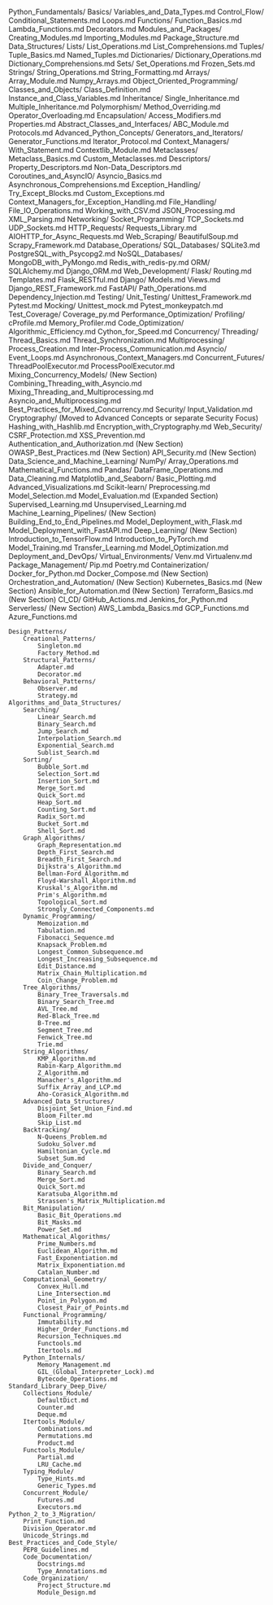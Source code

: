 Python_Fundamentals/
    Basics/
        Variables_and_Data_Types.md
        Control_Flow/
            Conditional_Statements.md
            Loops.md
        Functions/
            Function_Basics.md
            Lambda_Functions.md
            Decorators.md
        Modules_and_Packages/
            Creating_Modules.md
            Importing_Modules.md
            Package_Structure.md
    Data_Structures/
        Lists/
            List_Operations.md
            List_Comprehensions.md
        Tuples/
            Tuple_Basics.md
            Named_Tuples.md
        Dictionaries/
            Dictionary_Operations.md
            Dictionary_Comprehensions.md
        Sets/
            Set_Operations.md
            Frozen_Sets.md
        Strings/
            String_Operations.md
            String_Formatting.md
        Arrays/
            Array_Module.md
            Numpy_Arrays.md
    Object_Oriented_Programming/
        Classes_and_Objects/
            Class_Definition.md
            Instance_and_Class_Variables.md
        Inheritance/
            Single_Inheritance.md
            Multiple_Inheritance.md
        Polymorphism/
            Method_Overriding.md
            Operator_Overloading.md
        Encapsulation/
            Access_Modifiers.md
            Properties.md
        Abstract_Classes_and_Interfaces/
            ABC_Module.md
            Protocols.md
    Advanced_Python_Concepts/
        Generators_and_Iterators/
            Generator_Functions.md
            Iterator_Protocol.md
        Context_Managers/
            With_Statement.md
            Contextlib_Module.md
        Metaclasses/
            Metaclass_Basics.md
            Custom_Metaclasses.md
        Descriptors/
            Property_Descriptors.md
            Non-Data_Descriptors.md
        Coroutines_and_AsyncIO/
            Asyncio_Basics.md
            Asynchronous_Comprehensions.md
    Exception_Handling/
        Try_Except_Blocks.md
        Custom_Exceptions.md
        Context_Managers_for_Exception_Handling.md
    File_Handling/
        File_IO_Operations.md
        Working_with_CSV.md
        JSON_Processing.md
        XML_Parsing.md
    Networking/
        Socket_Programming/
            TCP_Sockets.md
            UDP_Sockets.md
        HTTP_Requests/
            Requests_Library.md
            AIOHTTP_for_Async_Requests.md
        Web_Scraping/
            BeautifulSoup.md
            Scrapy_Framework.md
    Database_Operations/
        SQL_Databases/
            SQLite3.md
            PostgreSQL_with_Psycopg2.md
        NoSQL_Databases/
            MongoDB_with_PyMongo.md
            Redis_with_redis-py.md
        ORM/
            SQLAlchemy.md
            Django_ORM.md
    Web_Development/
        Flask/
            Routing.md
            Templates.md
            Flask_RESTful.md
        Django/
            Models.md
            Views.md
            Django_REST_Framework.md
        FastAPI/
            Path_Operations.md
            Dependency_Injection.md
    Testing/
        Unit_Testing/
            Unittest_Framework.md
            Pytest.md
        Mocking/
            Unittest_mock.md
            Pytest_monkeypatch.md
        Test_Coverage/
            Coverage_py.md
    Performance_Optimization/
        Profiling/
            cProfile.md
            Memory_Profiler.md
        Code_Optimization/
            Algorithmic_Efficiency.md
            Cython_for_Speed.md
Concurrency/
Threading/
Thread_Basics.md
Thread_Synchronization.md
Multiprocessing/
Process_Creation.md
Inter-Process_Communication.md
Asyncio/
Event_Loops.md
Asynchronous_Context_Managers.md
Concurrent_Futures/
ThreadPoolExecutor.md
ProcessPoolExecutor.md
Mixing_Concurrency_Models/ (New Section)
Combining_Threading_with_Asyncio.md
Mixing_Threading_and_Multiprocessing.md
Asyncio_and_Multiprocessing.md
Best_Practices_for_Mixed_Concurrency.md
Security/
Input_Validation.md
Cryptography/ (Moved to Advanced Concepts or separate Security Focus)
Hashing_with_Hashlib.md
Encryption_with_Cryptography.md
Web_Security/
CSRF_Protection.md
XSS_Prevention.md
Authentication_and_Authorization.md (New Section)
OWASP_Best_Practices.md (New Section)
API_Security.md (New Section)
Data_Science_and_Machine_Learning/
NumPy/
Array_Operations.md
Mathematical_Functions.md
Pandas/
DataFrame_Operations.md
Data_Cleaning.md
Matplotlib_and_Seaborn/
Basic_Plotting.md
Advanced_Visualizations.md
Scikit-learn/
Preprocessing.md
Model_Selection.md
Model_Evaluation.md (Expanded Section)
Supervised_Learning.md
Unsupervised_Learning.md
Machine_Learning_Pipelines/ (New Section)
Building_End_to_End_Pipelines.md
Model_Deployment_with_Flask.md
Model_Deployment_with_FastAPI.md
Deep_Learning/ (New Section)
Introduction_to_TensorFlow.md
Introduction_to_PyTorch.md
Model_Training.md
Transfer_Learning.md
Model_Optimization.md
Deployment_and_DevOps/
Virtual_Environments/
Venv.md
Virtualenv.md
Package_Management/
Pip.md
Poetry.md
Containerization/
Docker_for_Python.md
Docker_Compose.md (New Section)
Orchestration_and_Automation/ (New Section)
Kubernetes_Basics.md (New Section)
Ansible_for_Automation.md (New Section)
Terraform_Basics.md (New Section)
CI_CD/
GitHub_Actions.md
Jenkins_for_Python.md
Serverless/ (New Section)
AWS_Lambda_Basics.md
GCP_Functions.md
Azure_Functions.md

    Design_Patterns/
        Creational_Patterns/
            Singleton.md
            Factory_Method.md
        Structural_Patterns/
            Adapter.md
            Decorator.md
        Behavioral_Patterns/
            Observer.md
            Strategy.md
    Algorithms_and_Data_Structures/
        Searching/
            Linear_Search.md
            Binary_Search.md
            Jump_Search.md
            Interpolation_Search.md
            Exponential_Search.md
            Sublist_Search.md
        Sorting/
            Bubble_Sort.md
            Selection_Sort.md
            Insertion_Sort.md
            Merge_Sort.md
            Quick_Sort.md
            Heap_Sort.md
            Counting_Sort.md
            Radix_Sort.md
            Bucket_Sort.md
            Shell_Sort.md
        Graph_Algorithms/
            Graph_Representation.md
            Depth_First_Search.md
            Breadth_First_Search.md
            Dijkstra's_Algorithm.md
            Bellman-Ford_Algorithm.md
            Floyd-Warshall_Algorithm.md
            Kruskal's_Algorithm.md
            Prim's_Algorithm.md
            Topological_Sort.md
            Strongly_Connected_Components.md
        Dynamic_Programming/
            Memoization.md
            Tabulation.md
            Fibonacci_Sequence.md
            Knapsack_Problem.md
            Longest_Common_Subsequence.md
            Longest_Increasing_Subsequence.md
            Edit_Distance.md
            Matrix_Chain_Multiplication.md
            Coin_Change_Problem.md
        Tree_Algorithms/
            Binary_Tree_Traversals.md
            Binary_Search_Tree.md
            AVL_Tree.md
            Red-Black_Tree.md
            B-Tree.md
            Segment_Tree.md
            Fenwick_Tree.md
            Trie.md
        String_Algorithms/
            KMP_Algorithm.md
            Rabin-Karp_Algorithm.md
            Z_Algorithm.md
            Manacher's_Algorithm.md
            Suffix_Array_and_LCP.md
            Aho-Corasick_Algorithm.md
        Advanced_Data_Structures/
            Disjoint_Set_Union_Find.md
            Bloom_Filter.md
            Skip_List.md
        Backtracking/
            N-Queens_Problem.md
            Sudoku_Solver.md
            Hamiltonian_Cycle.md
            Subset_Sum.md
        Divide_and_Conquer/
            Binary_Search.md
            Merge_Sort.md
            Quick_Sort.md
            Karatsuba_Algorithm.md
            Strassen's_Matrix_Multiplication.md
        Bit_Manipulation/
            Basic_Bit_Operations.md
            Bit_Masks.md
            Power_Set.md
        Mathematical_Algorithms/
            Prime_Numbers.md
            Euclidean_Algorithm.md
            Fast_Exponentiation.md
            Matrix_Exponentiation.md
            Catalan_Number.md
        Computational_Geometry/
            Convex_Hull.md
            Line_Intersection.md
            Point_in_Polygon.md
            Closest_Pair_of_Points.md
        Functional_Programming/
            Immutability.md
            Higher_Order_Functions.md
            Recursion_Techniques.md
            Functools.md
            Itertools.md
        Python_Internals/
            Memory_Management.md
            GIL_(Global_Interpreter_Lock).md
            Bytecode_Operations.md
    Standard_Library_Deep_Dive/
        Collections_Module/
            DefaultDict.md
            Counter.md
            Deque.md
        Itertools_Module/
            Combinations.md
            Permutations.md
            Product.md
        Functools_Module/
            Partial.md
            LRU_Cache.md
        Typing_Module/
            Type_Hints.md
            Generic_Types.md
        Concurrent_Module/
            Futures.md
            Executors.md
    Python_2_to_3_Migration/
        Print_Function.md
        Division_Operator.md
        Unicode_Strings.md
    Best_Practices_and_Code_Style/
        PEP8_Guidelines.md
        Code_Documentation/
            Docstrings.md
            Type_Annotations.md
        Code_Organization/
            Project_Structure.md
            Module_Design.md
